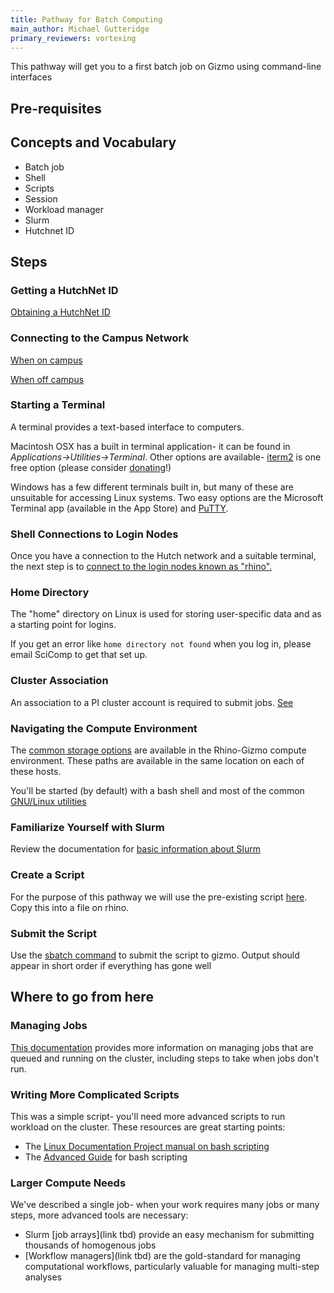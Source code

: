 ```yaml
---
title: Pathway for Batch Computing
main_author: Michael Gutteridge
primary_reviewers: vortexing
---
```


This pathway will get you to a first batch job on Gizmo using command-line interfaces

## Pre-requisites

## Concepts and Vocabulary

 - Batch job
 - Shell
 - Scripts
 - Session
 - Workload manager
 - Slurm
 - Hutchnet ID

## Steps

### Getting a HutchNet ID

[Obtaining a HutchNet ID](_scicomputing/access_credentials.md#hutchnet-id)

### Connecting to the Campus Network

[When on campus](https://centernet.fredhutch.org/cn/u/center-it/help-desk/connecting-to-wifi.html)

[When off campus](https://centernet.fredhutch.org/cn/u/center-it/help-desk/vpn.html)

### Starting a Terminal

A terminal provides a text-based interface to computers.

Macintosh OSX has a built in terminal application- it can be found in _Applications->Utilities->Terminal_.  Other options are available- [iterm2](https://iterm2.com/) is one free option (please consider [donating](https://iterm2.com/donate.html)!)

Windows has a few different terminals built in, but many of these are unsuitable for accessing Linux systems.  Two easy options are the Microsoft Terminal app (available in the App Store) and [PuTTY](_scicomputing/access_methods.md#windows).

### Shell Connections to Login Nodes

Once you have a connection to the Hutch network and a suitable terminal, the next step is to [connect to the login nodes known as "rhino".](_scicomputing/access_methods.md#ssh-connections)

### Home Directory

The "home" directory on Linux is used for storing user-specific data and as a starting point for logins.

If you get an error like `home directory not found` when you log in, please email SciComp to get that set up.

### Cluster Association

An association to a PI cluster account is required to submit jobs. [See](_scicomputing/access_credentials.md#accessing-slurm-clusters)

### Navigating the Compute Environment

The [common storage options](_scicomputing/store_posix.md) are available in the Rhino-Gizmo compute environment. These paths are available in the same location on each of these hosts.

You'll be started (by default) with a bash shell and most of the common [GNU/Linux utilities](https://tldp.org/LDP/GNU-Linux-Tools-Summary/html/index.html)

### Familiarize Yourself with Slurm

Review the documentation for [basic information about Slurm](_scicomputing/compute_jobs.md#basic-slurm-terminology)

### Create a Script

For the purpose of this pathway we will use the pre-existing script [here](https://github.com/FredHutch/slurm-examples/blob/master/introduction/1-hello-world/01.sh). Copy this into a file on rhino.

### Submit the Script

Use the [sbatch command](_scicomputing/compute_jobs.md#submitting-jobs) to submit the script to gizmo.  Output should appear in short order if everything has gone well

## Where to go from here

### Managing Jobs

[This documentation](_scicomputing/compute_jobs.md#managing-jobs) provides more information on managing jobs that are queued and running on the cluster, including steps to take when jobs don't run.

### Writing More Complicated Scripts

This was a simple script- you'll need more advanced scripts to run workload on the cluster. These resources are great starting points:

 - The [Linux Documentation Project manual on bash scripting](https://tldp.org/LDP/Bash-Beginners-Guide/html/index.html)
 - The [Advanced Guide](https://tldp.org/LDP/abs/html/index.html) for bash scripting

### Larger Compute Needs

We've described a single job- when your work requires many jobs or many steps, more advanced tools are necessary:

 - Slurm [job arrays](link tbd) provide an easy mechanism for submitting thousands of homogenous jobs
 - [Workflow managers](link tbd) are the gold-standard for managing computational workflows, particularly valuable for managing multi-step analyses
